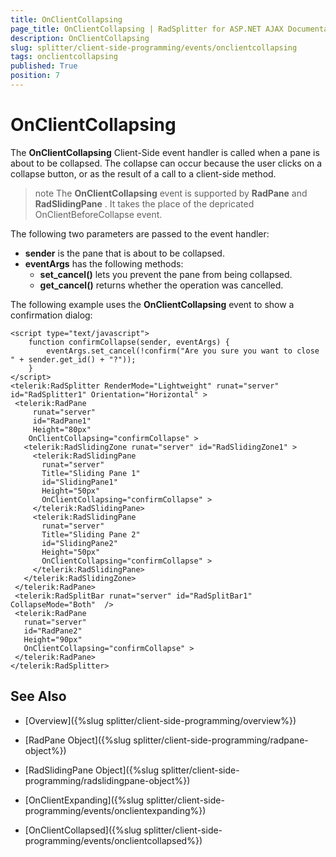 ```yaml
---
title: OnClientCollapsing
page_title: OnClientCollapsing | RadSplitter for ASP.NET AJAX Documentation
description: OnClientCollapsing
slug: splitter/client-side-programming/events/onclientcollapsing
tags: onclientcollapsing
published: True
position: 7
---
```


# OnClientCollapsing

The **OnClientCollapsing** Client-Side event handler is called when a pane is about to be collapsed. The collapse can occur because the user clicks on a collapse button, or as the result of a call to a client-side method.

>note The **OnClientCollapsing** event is supported by **RadPane** and **RadSlidingPane** . It takes the place of the depricated OnClientBeforeCollapse event.

The following two parameters are passed to the event handler:

* **sender** is the pane that is about to be collapsed.
* **eventArgs** has the following methods:
	* **set_cancel()** lets you prevent the pane from being collapsed.
	* **get_cancel()** returns whether the operation was cancelled.

The following example uses the **OnClientCollapsing** event to show a confirmation dialog:

````ASP.NET	 
<script type="text/javascript">
	function confirmCollapse(sender, eventArgs) {
		eventArgs.set_cancel(!confirm("Are you sure you want to close " + sender.get_id() + "?"));
	}
</script>
<telerik:RadSplitter RenderMode="Lightweight" runat="server" id="RadSplitter1" Orientation="Horizontal" >
 <telerik:RadPane
	 runat="server"
	 id="RadPane1"
	 Height="80px"
	OnClientCollapsing="confirmCollapse" >
   <telerik:RadSlidingZone runat="server" id="RadSlidingZone1" >
	 <telerik:RadSlidingPane
	   runat="server"
	   Title="Sliding Pane 1"
	   id="SlidingPane1"
	   Height="50px"
	   OnClientCollapsing="confirmCollapse" >
	 </telerik:RadSlidingPane>
	 <telerik:RadSlidingPane
	   runat="server"
	   Title="Sliding Pane 2"
	   id="SlidingPane2"
	   Height="50px"
	   OnClientCollapsing="confirmCollapse" >
	 </telerik:RadSlidingPane>
   </telerik:RadSlidingZone>
 </telerik:RadPane>
 <telerik:RadSplitBar runat="server" id="RadSplitBar1" CollapseMode="Both"  />
 <telerik:RadPane
   runat="server"
   id="RadPane2"
   Height="90px"
   OnClientCollapsing="confirmCollapse" >
 </telerik:RadPane>
</telerik:RadSplitter> 			
````



## See Also

 * [Overview]({%slug splitter/client-side-programming/overview%})

 * [RadPane Object]({%slug splitter/client-side-programming/radpane-object%})

 * [RadSlidingPane Object]({%slug splitter/client-side-programming/radslidingpane-object%})

 * [OnClientExpanding]({%slug splitter/client-side-programming/events/onclientexpanding%})

 * [OnClientCollapsed]({%slug splitter/client-side-programming/events/onclientcollapsed%})
